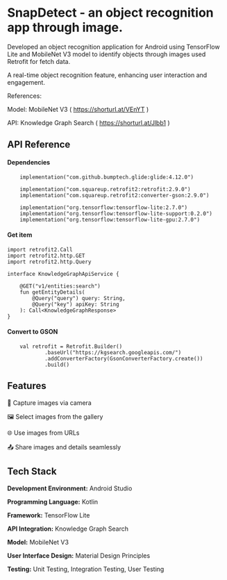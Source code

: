 
# SnapDetect - an object recognition app through image.

Developed an object recognition application for Android using TensorFlow Lite and MobileNet V3 model to 
identify objects through images used Retrofit for fetch data.

A real-time object recognition feature, enhancing user interaction and engagement.


References:


Model: MobileNet V3 ( https://shorturl.at/VEnYT )

API: Knowledge Graph Search ( https://shorturl.at/Jlbb1 )

## API Reference

#### Dependencies 

```
    implementation("com.github.bumptech.glide:glide:4.12.0")

    implementation("com.squareup.retrofit2:retrofit:2.9.0")
    implementation("com.squareup.retrofit2:converter-gson:2.9.0")

    implementation("org.tensorflow:tensorflow-lite:2.7.0")
    implementation("org.tensorflow:tensorflow-lite-support:0.2.0")
    implementation("org.tensorflow:tensorflow-lite-gpu:2.7.0")
```

#### Get item

```
import retrofit2.Call
import retrofit2.http.GET
import retrofit2.http.Query

interface KnowledgeGraphApiService {

    @GET("v1/entities:search")
    fun getEntityDetails(
        @Query("query") query: String,
        @Query("key") apiKey: String
    ): Call<KnowledgeGraphResponse>
}
```
#### Convert to GSON

```
    val retrofit = Retrofit.Builder()
            .baseUrl("https://kgsearch.googleapis.com/")
            .addConverterFactory(GsonConverterFactory.create())
            .build()

```


## Features

📸 Capture images via camera

🖼️ Select images from the gallery

🌐 Use images from URLs

📤 Share images and details seamlessly


## Tech Stack

**Development Environment:** Android Studio

**Programming Language:** Kotlin

**Framework:** TensorFlow Lite

**API Integration:** Knowledge Graph Search

**Model:** MobileNet V3

**User Interface Design:** Material Design Principles

**Testing:** Unit Testing, Integration Testing, User Testing
